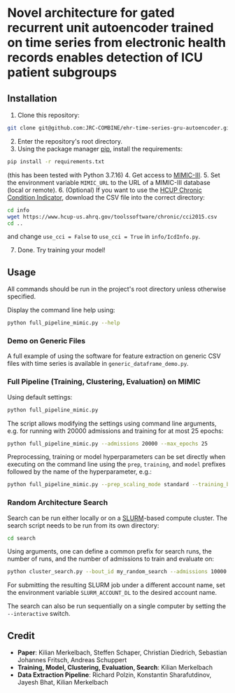 # Novel architecture for gated recurrent unit autoencoder trained on time series from electronic health records enables detection of ICU patient subgroups
<!-- TODO: Link paper right here (at the top) once it's done -->
<!-- TODO: Add a nice-looking cluster plot here, if one is available  -->

## Installation
1. Clone this repository:
```bash
git clone git@github.com:JRC-COMBINE/ehr-time-series-gru-autoencoder.git
```
2. Enter the repository's root directory.
3. Using the package manager [pip](https://pip.pypa.io/en/stable/), install the requirements:
```bash
pip install -r requirements.txt
```
(this has been tested with Python 3.7.16)
4. Get access to [MIMIC-III](https://mimic.mit.edu/docs/gettingstarted/).
5. Set the environment variable `MIMIC_URL` to the URL of a MIMIC-III database (local or remote).
6. (Optional) If you want to use the
[HCUP Chronic Condition Indicator](https://www.hcup-us.ahrq.gov/toolssoftware/chronic/chronic.jsp), download the CSV
file into the correct directory:
```bash
cd info
wget https://www.hcup-us.ahrq.gov/toolssoftware/chronic/cci2015.csv
cd ..
```
and change `use_cci = False` to `use_cci = True` in `info/IcdInfo.py`.

7. Done. Try training your model!


## Usage
All commands should be run in the project's root directory unless otherwise specified.

Display the command line help using:
```bash
python full_pipeline_mimic.py --help
```

### Demo on Generic Files

A full example of using the software for feature extraction on generic CSV files with time series is available in `generic_dataframe_demo.py`.

### Full Pipeline (Training, Clustering, Evaluation) on MIMIC

Using default settings:
```bash
python full_pipeline_mimic.py
```

The script allows modifying the settings using command line arguments, e.g. for running with 20000 admissions and
training for at most 25 epochs:
```bash
python full_pipeline_mimic.py --admissions 20000 --max_epochs 25
```

Preprocessing, training or model hyperparameters can be set directly when executing on the command
line using the `prep`, `training`, and `model` prefixes followed by the name of the hyperparameter, e.g.:
```bash
python full_pipeline_mimic.py --prep_scaling_mode standard --training_batch_size 12 --model_rnn_size 150
```

### Random Architecture Search
Search can be run either locally or on a [SLURM](https://slurm.schedmd.com/documentation.html)-based compute cluster.
The search script needs to be run from its own directory:
```bash
cd search
```

Using arguments, one can define a common prefix for search runs, the number of runs, and the number of admissions
to train and evaluate on:
```bash
python cluster_search.py --bout_id my_random_search --admissions 10000 --runs 50
```

For submitting the resulting SLURM job under a different account name, set the environment variable
`SLURM_ACCOUNT_DL` to the desired account name.

The search can also be run sequentially on a single computer by setting the `--interactive` switch.


<!-- ## Citation -->
<!-- TODO: Once repo is set to public, mention here that we submitted the paper for review -->
<!-- TODO: Full citation for paper (once it is available), DOI link -->


## Credit
- **Paper**: Kilian Merkelbach, Steffen Schaper, Christian Diedrich, Sebastian Johannes Fritsch, Andreas Schuppert
- **Training, Model, Clustering, Evaluation, Search**: Kilian Merkelbach
- **Data Extraction Pipeline**: Richard Polzin, Konstantin Sharafutdinov, Jayesh Bhat, Kilian Merkelbach
